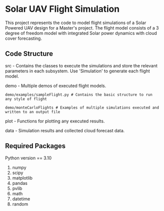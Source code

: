 # Solar UAV Flight Simulation
This project represents the code to model flight simulations of a Solar Powered UAV design for a Master's project. 
The flight model consists of a 3 degree of freedom model with integrated Solar power dynamics with cloud cover 
forecasting.

## Code Structure

src - Contains the classes to execute the simulations and store the relevant parameters in each subsystem. 
Use 'Simulation' to generate each flight model.

demo - Multiple demos of executed flight models.

    demo/examples/sampleFlight.py # Contains the basic structure to run any style of flight

    demo/monteCarloFlights # Examples of multiple simulations executed and written to an output file

plot - Functions for plotting any executed results.

data - Simulation results and collected cloud forecast data.

## Required Packages

Python version == 3.10

1. numpy
2. scipy
3. matplotlib
4. pandas
5. pvlib
6. math
7. datetime
8. random